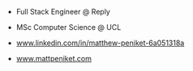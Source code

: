 - Full Stack Engineer @ Reply

- MSc Computer Science @ UCL

- www.linkedin.com/in/matthew-peniket-6a051318a

- www.mattpeniket.com
